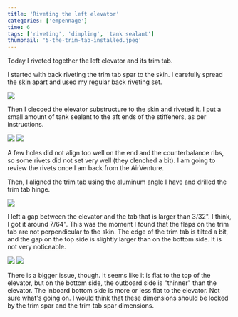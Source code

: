 ```yaml
---
title: 'Riveting the left elevator'
categories: ['empennage']
time: 6
tags: ['riveting', 'dimpling', 'tank sealant']
thumbnail: '5-the-trim-tab-installed.jpeg'
---
```


Today I riveted together the left elevator and its trim tab.

<!-- more -->

I started with back riveting the trim tab spar to the skin. I carefully spread the skin apart and used my regular back riveting set.

![](0-back-rivet-trim-tab-spar.jpeg)

Then I clecoed the elevator substructure to the skin and riveted it. I put a small amount of tank sealant to the aft ends of the stiffeners, as per instructions.

![](1-the-elevator-clecoed.jpeg)
![](2-the-elevator-fully-riveted.jpeg)

A few holes did not align too well on the end and the counterbalance ribs, so some rivets did not set very well (they clenched a bit). I am going to review the rivets once I am back from the AirVenture.

Then, I aligned the trim tab using the aluminum angle I have and drilled the trim tab hinge.

![](3-aligning-the-trim-tab.jpeg)

I left a gap between the elevator and the tab that is larger than 3/32". I think, I got it around 7/64". This was the moment I found that the flaps on the trim tab are not perpendicular to the skin. The edge of the trim tab is tilted a bit, and the gap on the top side is slightly larger than on the bottom side. It is not very noticeable.

![](4-the-trim-tab-gap.jpeg)
![](5-the-trim-tab-installed.jpeg)

There is a bigger issue, though. It seems like it is flat to the top of the elevator, but on the bottom side, the outboard side is "thinner" than the elevator. The inboard bottom side is more or less flat to the elevator. Not sure what's going on. I would think that these dimensions should be locked by the trim spar and the trim tab spar dimensions.